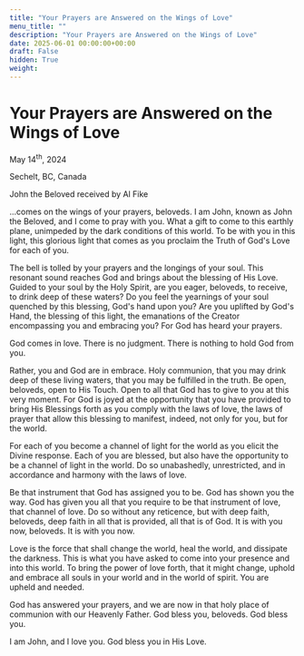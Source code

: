 ```yaml
---
title: "Your Prayers are Answered on the Wings of Love"
menu_title: ""
description: "Your Prayers are Answered on the Wings of Love"
date: 2025-06-01 00:00:00+00:00
draft: False
hidden: True
weight:
---
```

# Your Prayers are Answered on the Wings of Love

May 14<sup>th</sup>, 2024

Sechelt, BC, Canada

John the Beloved received by Al Fike

...comes on the wings of your prayers, beloveds. I am John, known as John the Beloved, and I come to pray with you. What a gift to come to this earthly plane, unimpeded by the dark conditions of this world. To be with you in this light, this glorious light that comes as you proclaim the Truth of God's Love for each of you.
 
The bell is tolled by your prayers and the longings of your soul. This resonant sound reaches God and brings about the blessing of His Love. Guided to your soul by the Holy Spirit, are you eager, beloveds, to receive, to drink deep of these waters? Do you feel the yearnings of your soul quenched by this blessing, God's hand upon you? Are you uplifted by God's Hand, the blessing of this light, the emanations of the Creator encompassing you and embracing you? For God has heard your prayers.
 
God comes in love. There is no judgment. There is nothing to hold God from you.

Rather, you and God are in embrace. Holy communion, that you may drink deep of these living waters, that you may be fulfilled in the truth. Be open, beloveds, open to His Touch. Open to all that God has to give to you at this very moment. For God is joyed at the opportunity that you have provided to bring His Blessings forth as you comply with the laws of love, the laws of prayer that allow this blessing to manifest, indeed, not only for you, but for the world.
 
For each of you become a channel of light for the world as you elicit the Divine response. Each of you are blessed, but also have the opportunity to be a channel of light in the world. Do so unabashedly, unrestricted, and in accordance and harmony with the laws of love.
 
Be that instrument that God has assigned you to be. God has shown you the way. God has given you all that you require to be that instrument of love, that channel of love. Do so without any reticence, but with deep faith, beloveds, deep faith in all that is provided, all that is of God. It is with you now, beloveds. It is with you now.
 
Love is the force that shall change the world, heal the world, and dissipate the darkness. This is what you have asked to come into your presence and into this world. To bring the power of love forth, that it might change, uphold and embrace all souls in your world and in the world of spirit. You are upheld and needed.
 
God has answered your prayers, and we are now in that holy place of communion with our Heavenly Father. God bless you, beloveds. God bless you.
 
I am John, and I love you. God bless you in His Love.
